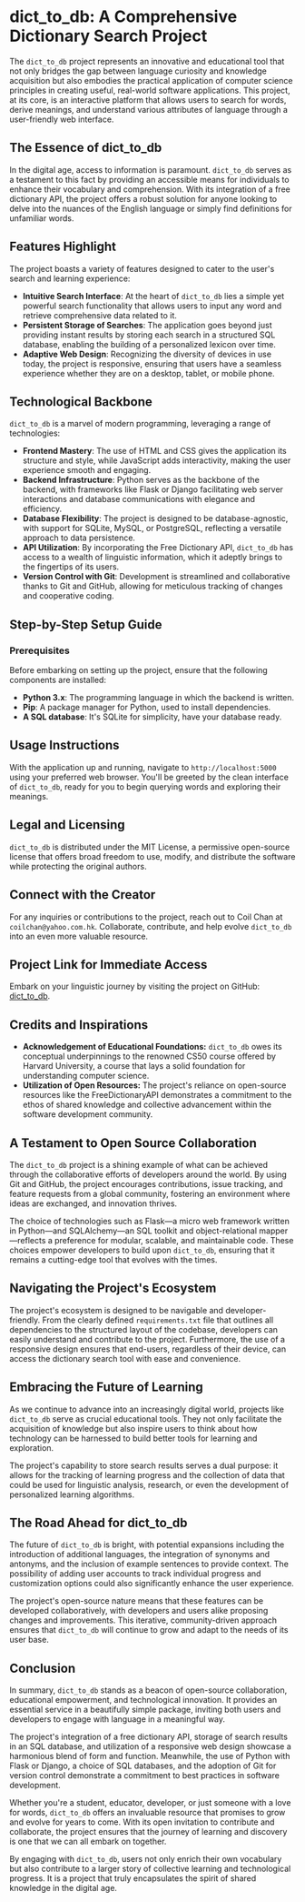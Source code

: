 # dict_to_db: A Comprehensive Dictionary Search Project

The `dict_to_db` project represents an innovative and educational tool that not only bridges the gap between language curiosity and knowledge acquisition but also embodies the practical application of computer science principles in creating useful, real-world software applications. This project, at its core, is an interactive platform that allows users to search for words, derive meanings, and understand various attributes of language through a user-friendly web interface.

## The Essence of dict_to_db

In the digital age, access to information is paramount. `dict_to_db` serves as a testament to this fact by providing an accessible means for individuals to enhance their vocabulary and comprehension. With its integration of a free dictionary API, the project offers a robust solution for anyone looking to delve into the nuances of the English language or simply find definitions for unfamiliar words.

## Features Highlight

The project boasts a variety of features designed to cater to the user's search and learning experience:

- **Intuitive Search Interface**: At the heart of `dict_to_db` lies a simple yet powerful search functionality that allows users to input any word and retrieve comprehensive data related to it.
- **Persistent Storage of Searches**: The application goes beyond just providing instant results by storing each search in a structured SQL database, enabling the building of a personalized lexicon over time.
- **Adaptive Web Design**: Recognizing the diversity of devices in use today, the project is responsive, ensuring that users have a seamless experience whether they are on a desktop, tablet, or mobile phone.

## Technological Backbone

`dict_to_db` is a marvel of modern programming, leveraging a range of technologies:

- **Frontend Mastery**: The use of HTML and CSS gives the application its structure and style, while JavaScript adds interactivity, making the user experience smooth and engaging.
- **Backend Infrastructure**: Python serves as the backbone of the backend, with frameworks like Flask or Django facilitating web server interactions and database communications with elegance and efficiency.
- **Database Flexibility**: The project is designed to be database-agnostic, with support for SQLite, MySQL, or PostgreSQL, reflecting a versatile approach to data persistence.
- **API Utilization**: By incorporating the Free Dictionary API, `dict_to_db` has access to a wealth of linguistic information, which it adeptly brings to the fingertips of its users.
- **Version Control with Git**: Development is streamlined and collaborative thanks to Git and GitHub, allowing for meticulous tracking of changes and cooperative coding.

## Step-by-Step Setup Guide

### Prerequisites

Before embarking on setting up the project, ensure that the following components are installed:

- **Python 3.x**: The programming language in which the backend is written.
- **Pip**: A package manager for Python, used to install dependencies.
- **A SQL database**: It's SQLite for simplicity, have your database ready.

## Usage Instructions
With the application up and running, navigate to `http://localhost:5000` using your preferred web browser. You'll be greeted by the clean interface of `dict_to_db`, ready for you to begin querying words and exploring their meanings.

## Legal and Licensing
`dict_to_db` is distributed under the MIT License, a permissive open-source license that offers broad freedom to use, modify, and distribute the software while protecting the original authors.

## Connect with the Creator
For any inquiries or contributions to the project, reach out to Coil Chan at `coilchan@yahoo.com.hk`. Collaborate, contribute, and help evolve `dict_to_db` into an even more valuable resource.

## Project Link for Immediate Access
Embark on your linguistic journey by visiting the project on GitHub: [dict_to_db](https://github.com/Fullmetals/dictionary_to_db).

## Credits and Inspirations
- **Acknowledgement of Educational Foundations:** `dict_to_db` owes its conceptual underpinnings to the renowned CS50 course offered by Harvard University, a course that lays a solid foundation for understanding computer science.
- **Utilization of Open Resources:** The project's reliance on open-source resources like the FreeDictionaryAPI demonstrates a commitment to the ethos of shared knowledge and collective advancement within the software development community.

## A Testament to Open Source Collaboration
The `dict_to_db` project is a shining example of what can be achieved through the collaborative efforts of developers around the world. By using Git and GitHub, the project encourages contributions, issue tracking, and feature requests from a global community, fostering an environment where ideas are exchanged, and innovation thrives.

The choice of technologies such as Flask—a micro web framework written in Python—and SQLAlchemy—an SQL toolkit and object-relational mapper—reflects a preference for modular, scalable, and maintainable code. These choices empower developers to build upon `dict_to_db`, ensuring that it remains a cutting-edge tool that evolves with the times.

## Navigating the Project's Ecosystem
The project's ecosystem is designed to be navigable and developer-friendly. From the clearly defined `requirements.txt` file that outlines all dependencies to the structured layout of the codebase, developers can easily understand and contribute to the project. Furthermore, the use of a responsive design ensures that end-users, regardless of their device, can access the dictionary search tool with ease and convenience.

## Embracing the Future of Learning
As we continue to advance into an increasingly digital world, projects like `dict_to_db` serve as crucial educational tools. They not only facilitate the acquisition of knowledge but also inspire users to think about how technology can be harnessed to build better tools for learning and exploration.

The project's capability to store search results serves a dual purpose: it allows for the tracking of learning progress and the collection of data that could be used for linguistic analysis, research, or even the development of personalized learning algorithms.

## The Road Ahead for dict_to_db
The future of `dict_to_db` is bright, with potential expansions including the introduction of additional languages, the integration of synonyms and antonyms, and the inclusion of example sentences to provide context. The possibility of adding user accounts to track individual progress and customization options could also significantly enhance the user experience.

The project's open-source nature means that these features can be developed collaboratively, with developers and users alike proposing changes and improvements. This iterative, community-driven approach ensures that `dict_to_db` will continue to grow and adapt to the needs of its user base.

## Conclusion
In summary, `dict_to_db` stands as a beacon of open-source collaboration, educational empowerment, and technological innovation. It provides an essential service in a beautifully simple package, inviting both users and developers to engage with language in a meaningful way.

The project's integration of a free dictionary API, storage of search results in an SQL database, and utilization of a responsive web design showcase a harmonious blend of form and function. Meanwhile, the use of Python with Flask or Django, a choice of SQL databases, and the adoption of Git for version control demonstrate a commitment to best practices in software development.

Whether you're a student, educator, developer, or just someone with a love for words, `dict_to_db` offers an invaluable resource that promises to grow and evolve for years to come. With its open invitation to contribute and collaborate, the project ensures that the journey of learning and discovery is one that we can all embark on together.

By engaging with `dict_to_db`, users not only enrich their own vocabulary but also contribute to a larger story of collective learning and technological progress. It is a project that truly encapsulates the spirit of shared knowledge in the digital age.
   
